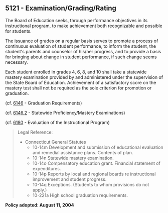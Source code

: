 ## 5121 - Examination/Grading/Rating

The Board of Education seeks, through performance objectives in its instructional program, to make achievement both recognizable and possible for students.

The issuance of grades on a regular basis serves to promote a process of continuous evaluation of student performance, to inform the student, the student's parents and counselor of his/her progress, and to provide a basis for bringing about change in student performance, if such change seems necessary.

Each student enrolled in grades 4, 6, 8, and 10 shall take a statewide mastery examination provided by and administered under the supervision of the State Board of Education.  Achievement of a satisfactory score on the mastery test shall not be required as the sole criterion for promotion or graduation.

(cf. [6146](../6000/6146.md) - Graduation Requirements)

(cf. [6146.2](../6000/6146-2.md) - Statewide Proficiency/Mastery Examinations)

(cf. [6180](../6000/6180.md) - Evaluation of the Instructional Program)

> Legal Reference: 
> 
> * Connecticut General Statutes
>   * 10-14m Development and submission of educational evaluation and remedial assistance plans.  Contents of plan.
>   * 10-14n Statewide mastery examination.
>   * 10-14o Compensatory education grant.  Financial statement of expenditures.
>   * 10-14p Reports by local and regional boards re instructional improvement and student progress.
>   * 10-14q Exceptions. (Students to whom provisions do not apply.)
>   * 10-221a High school graduation requirements.

**Policy adopted:  August 11, 2004**

